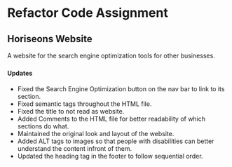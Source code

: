 # Refactor Code Assignment

## Horiseons Website

A website for the search engine optimization tools for other businesses.

###

#### Updates

- Fixed the Search Engine Optimization button on the nav bar to link to its section.
- Fixed semantic tags throughout the HTML file.
- Fixed the title to not read as website.
- Added Comments to the HTML file for better readability of which sections do what.
- Maintained the original look and layout of the website.
- Added ALT tags to images so that people with disabilities can better understand the content infront of them.
- Updated the heading tag in the footer to follow sequential order.
